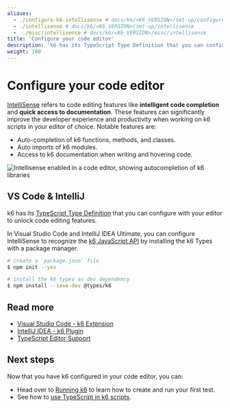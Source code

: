 ```yaml
---
aliases:
  - ./configure-k6-intellisense # docs/k6/<K6_VERSION>/set-up/configure-k6-intellisense
  - ./intellisense # docs/k6/<K6_VERSION>/set-up/intellisense
  - ../misc/intellisense # docs/k6/<K6_VERSION>/misc/intellisense
title: 'Configure your code editor'
description: 'k6 has its TypeScript Type Definition that you can configure with your editor to unlock code editing features.'
weight: 100
---
```


# Configure your code editor

[IntelliSense](https://code.visualstudio.com/docs/editor/intellisense) refers to code editing features like **intelligent code completion** and **quick access to documentation**. These features can significantly improve the developer experience and productivity when working on k6 scripts in your editor of choice. Notable features are:

- Auto-completion of k6 functions, methods, and classes.
- Auto imports of k6 modules.
- Access to k6 documentation when writing and hovering code.

![Intellisense enabled in a code editor, showing autocompletion of k6 libraries](/media/docs/k6-oss/intellisense-k6-demo.gif)

## VS Code & IntelliJ

k6 has its [TypeScript Type Definition](https://www.npmjs.com/package/@types/k6) that you can configure with your editor to unlock code editing features.

In Visual Studio Code and IntelliJ IDEA Ultimate, you can configure IntelliSense to recognize the [k6 JavaScript API](https://grafana.com/docs/k6/<K6_VERSION>/javascript-api) by installing the k6 Types with a package manager.

```bash
# create a `package.json` file
$ npm init --yes

# install the k6 types as dev dependency
$ npm install --save-dev @types/k6
```

## Read more

- [Visual Studio Code - k6 Extension](https://marketplace.visualstudio.com/items?itemName=k6.k6)
- [IntelliJ IDEA - k6 Plugin](https://plugins.jetbrains.com/plugin/16141-k6)
- [TypeScript Editor Support](https://github.com/Microsoft/TypeScript/wiki/TypeScript-Editor-Support)

## Next steps

Now that you have k6 configured in your code editor, you can:

- Head over to [Running k6](https://grafana.com/docs/k6/<K6_VERSION>/get-started/running-k6/) to learn how to create and run your first test.
- See how to [use TypeScript in k6 scripts](https://grafana.com/docs/k6/<K6_VERSION>/using-k6/javascript-typescript-compatibility-mode/).

